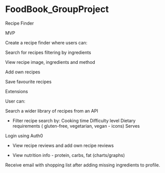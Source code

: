 # FoodBook_GroupProject

Recipe Finder

MVP

Create a recipe finder where users can:

Search for recipes filtering by ingredients

 View recipe image, ingredients and method

Add own recipes

Save favourite recipes

Extensions

User can:

Search a wider library of recipes from an API

- Filter recipe search by: 
Cooking time
Difficulty level
Dietary requirements ( gluten-free, vegetarian, vegan - icons)
Serves

Login using Auth0

-  View recipe reviews and add own recipe reviews

- View nutrition info - protein, carbs, fat (charts/graphs)

Receive email with shopping list after adding missing ingredients to profile.
